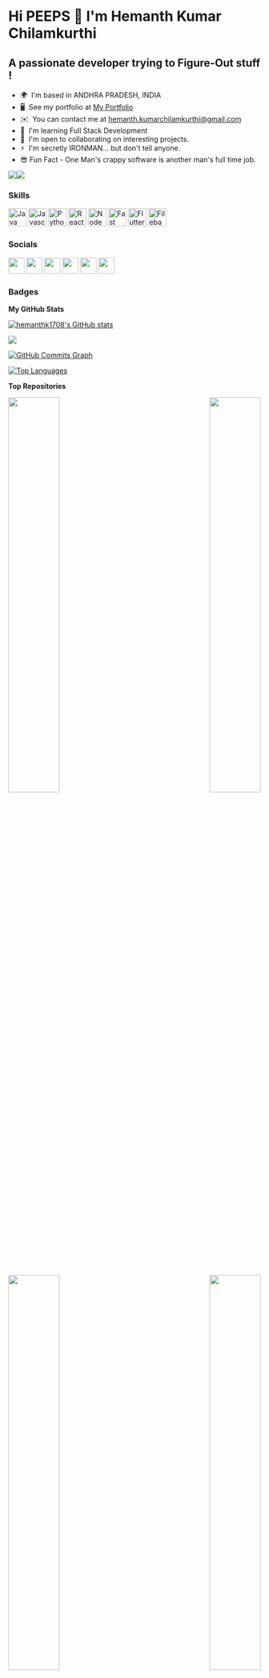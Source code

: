 Hi PEEPS 👋 I'm Hemanth Kumar Chilamkurthi
===========================================

A passionate developer trying to Figure-Out stuff !
---------------------------------------------------

* 🌍  I'm based in ANDHRA PRADESH, INDIA
* 🖥️  See my portfolio at [My Portfolio](http://github.com/HemanthK1708)
* ✉️  You can contact me at [hemanth.kumarchilamkurthi@gmail.com](mailto:hemanth.kumarchilamkurthi@gmail.com)
* 🧠  I'm learning Full Stack Development
* 🤝  I'm open to collaborating on interesting projects.
* ⚡  I'm secretly IRONMAN... but don't tell anyone.
* 😎  Fun Fact - One Man's crappy software is another man's full time job.

<a href="https://www.twitter.com/hemanthk1708" target="_blank" rel="noreferrer"><img
src="https://img.shields.io/twitter/follow/hemanthk1708?logo=twitter&style=for-the-badge&color=ef4444&labelColor=22272e"
/></a><a href="https://www.github.com/hemanthk1708" target="_blank" rel="noreferrer"><img
src="https://img.shields.io/github/followers/hemanthk1708?logo=github&style=for-the-badge&color=ef4444&labelColor=22272e" /></a>

### Skills

<p align="left">
<a href="https://www.oracle.com/java/" target="_blank" rel="noreferrer"><img src="https://raw.githubusercontent.com/danielcranney/readme-generator/main/public/icons/skills/java-colored.svg" width="36" height="36" alt="Java" /></a>
<a href="https://developer.mozilla.org/en-US/docs/Web/JavaScript" target="_blank" rel="noreferrer"><img src="https://raw.githubusercontent.com/danielcranney/readme-generator/main/public/icons/skills/javascript-colored.svg" width="36" height="36" alt="Javascript" /></a>
<a href="https://www.python.org/" target="_blank" rel="noreferrer"><img src="https://raw.githubusercontent.com/danielcranney/readme-generator/main/public/icons/skills/python-colored.svg" width="36" height="36" alt="Python" /></a>
<a href="https://reactjs.org/" target="_blank" rel="noreferrer"><img src="https://raw.githubusercontent.com/danielcranney/readme-generator/main/public/icons/skills/react-colored.svg" width="36" height="36" alt="React" /></a>
<a href="https://nodejs.org/en/" target="_blank" rel="noreferrer"><img src="https://raw.githubusercontent.com/danielcranney/readme-generator/main/public/icons/skills/nodejs-colored.svg" width="36" height="36" alt="NodeJS" /></a>
<a href="https://fastapi.tiangolo.com/" target="_blank" rel="noreferrer"><img src="https://raw.githubusercontent.com/danielcranney/readme-generator/main/public/icons/skills/fastapi-colored.svg" width="36" height="36" alt="Fast API" /></a>
<a href="https://flutter.dev/" target="_blank" rel="noreferrer"><img src="https://raw.githubusercontent.com/danielcranney/readme-generator/main/public/icons/skills/flutter-colored.svg" width="36" height="36" alt="Flutter" /></a>
<a href="https://filebase.com/" target="_blank" rel="noreferrer"><img src="https://raw.githubusercontent.com/danielcranney/readme-generator/main/public/icons/skills/filebase-colored.svg" width="36" height="36" alt="Filebase" /></a>
</p>


### Socials

<p align="left"> <a href="https://www.dev.to/hemanthk1708" target="_blank" rel="noreferrer"><img src="https://raw.githubusercontent.com/danielcranney/readme-generator/main/public/icons/socials/devdotto-dark.svg" width="32" height="32" /></a> <a href="https://www.facebook.com/hemanthkumarchilamkurthi" target="_blank" rel="noreferrer"><img src="https://raw.githubusercontent.com/danielcranney/readme-generator/main/public/icons/socials/facebook.svg" width="32" height="32" /></a> <a href="https://www.github.com/hemanthk1708" target="_blank" rel="noreferrer"><img src="https://raw.githubusercontent.com/danielcranney/readme-generator/main/public/icons/socials/github-dark.svg" width="32" height="32" /></a> <a href="http://www.instagram.com/hemanth_chilamkurthi" target="_blank" rel="noreferrer"><img src="https://raw.githubusercontent.com/danielcranney/readme-generator/main/public/icons/socials/instagram.svg" width="32" height="32" /></a> <a href="https://www.linkedin.com/in/hemanth-kumar-chilamkurthi/" target="_blank" rel="noreferrer"><img src="https://raw.githubusercontent.com/danielcranney/readme-generator/main/public/icons/socials/linkedin.svg" width="32" height="32" /></a> <a href="https://www.twitter.com/hemanthk1708" target="_blank" rel="noreferrer"><img src="https://raw.githubusercontent.com/danielcranney/readme-generator/main/public/icons/socials/twitter.svg" width="32" height="32" /></a></p>

### Badges

<b>My GitHub Stats</b>

<a href="http://www.github.com/hemanthk1708"><img src="https://github-readme-stats.vercel.app/api?username=hemanthk1708&show_icons=true&hide=&count_private=true&title_color=facc15&text_color=ffffff&icon_color=ef4444&bg_color=22272e&hide_border=true&show_icons=true" alt="hemanthk1708's GitHub stats" /></a>

<a href="http://www.github.com/hemanthk1708"><img src="https://github-readme-streak-stats.herokuapp.com/?user=hemanthk1708&stroke=ffffff&background=22272e&ring=facc15&fire=facc15&currStreakNum=ffffff&currStreakLabel=facc15&sideNums=ffffff&sideLabels=ffffff&dates=ffffff&hide_border=true" /></a>

<a href="http://www.github.com/hemanthk1708"><img src="https://activity-graph.herokuapp.com/graph?username=hemanthk1708&bg_color=22272e&color=ffffff&line=ef4444&point=ffffff&area_color=22272e&area=true&hide_border=true&custom_title=GitHub%20Commits%20Graph" alt="GitHub Commits Graph" /></a>

<a href="https://github.com/hemanthk1708" align="left"><img src="https://github-readme-stats.vercel.app/api/top-langs/?username=hemanthk1708&langs_count=10&title_color=facc15&text_color=ffffff&icon_color=ef4444&bg_color=22272e&hide_border=true&locale=en&custom_title=Top%20%Languages" alt="Top Languages" /></a>

<b>Top Repositories</b>

<div width="100%" align="center"><a href="https://github.com/hemanthk1708/FB-Clone-Final" align="left"><img align="left" width="45%" src="https://github-readme-stats.vercel.app/api/pin/?username=hemanthk1708&repo=FB-Clone-Final&title_color=facc15&text_color=ffffff&icon_color=ef4444&bg_color=22272e&hide_border=true&locale=en" /></a><a href="https://github.com/hemanthk1708/PACMAN-using-Python" align="right"><img align="right" width="45%" src="https://github-readme-stats.vercel.app/api/pin/?username=hemanthk1708&repo=PACMAN-using-Python&title_color=facc15&text_color=ffffff&icon_color=ef4444&bg_color=22272e&hide_border=true&locale=en" /></a></div><br /><br /><br /><br /><br /><br /><br />

<br /><br /><br /><br /><br />

<div width="100%" align="center"><a href="https://github.com/hemanthk1708/Health-Aware" align="left"><img align="left" width="45%" src="https://github-readme-stats.vercel.app/api/pin/?username=hemanthk1708&repo=Health-Aware&title_color=facc15&text_color=ffffff&icon_color=ef4444&bg_color=22272e&hide_border=true&locale=en" /></a><a href="https://github.com/hemanthk1708/Python-Bootcamp" align="right"><img align="right" width="45%" src="https://github-readme-stats.vercel.app/api/pin/?username=hemanthk1708&repo=Python-Bootcamp&title_color=facc15&text_color=ffffff&icon_color=ef4444&bg_color=22272e&hide_border=true&locale=en" /></a></div>
